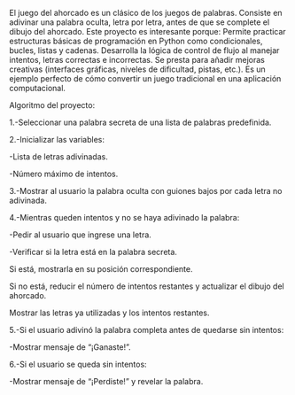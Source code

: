 El juego del ahorcado es un clásico de los juegos de palabras. Consiste en adivinar una palabra oculta, letra por letra, antes de que se complete el dibujo del ahorcado. Este proyecto es interesante porque:
Permite practicar estructuras básicas de programación en Python como condicionales, bucles, listas y cadenas.
    Desarrolla la lógica de control de flujo al manejar intentos, letras correctas e incorrectas.
    Se presta para añadir mejoras creativas (interfaces gráficas, niveles de dificultad, pistas, etc.).
    Es un ejemplo perfecto de cómo convertir un juego tradicional en una aplicación computacional.

Algoritmo del proyecto:

1.-Seleccionar una palabra secreta de una lista de palabras predefinida.

2.-Inicializar las variables:    

-Lista de letras adivinadas.

-Número máximo de intentos.

3.-Mostrar al usuario la palabra oculta con guiones bajos por cada letra no adivinada.

4.-Mientras queden intentos y no se haya adivinado la palabra:

-Pedir al usuario que ingrese una letra.

-Verificar si la letra está en la palabra secreta.

Si está, mostrarla en su posición correspondiente.

Si no está, reducir el número de intentos restantes y actualizar el dibujo del ahorcado.

Mostrar las letras ya utilizadas y los intentos restantes.

5.-Si el usuario adivinó la palabra completa antes de quedarse sin intentos:

-Mostrar mensaje de “¡Ganaste!”.

6.-Si el usuario se queda sin intentos:

-Mostrar mensaje de “¡Perdiste!” y revelar la palabra.

